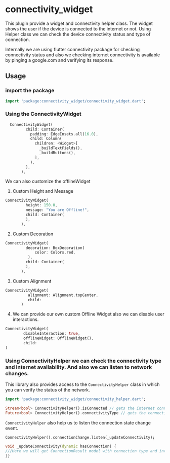 # connectivity_widget

This plugin provide a widget and connectivity helper class. The widget shows the user if the device is connected to the internet or not.
Using Helper class we can check the device connectivity status and type of connection.

Internally we are using flutter connectivity package for checking connectivity status and also we checking internet connectivity is available
by pinging a google.com and verifying its response.

## Usage

### import the package
```dart
import 'package:connectivity_widget/connectivity_widget.dart';
```
### Using the ConnectivityWidget 

```dart
  ConnectivityWidget(
         child: Container(
           padding: EdgeInsets.all(16.0),
           child: Column(
             children: <Widget>[
               _buildTextFields(),
               _buildButtons(),
             ],
           ),
         ),
       ),
```

We can also customize the offlineWidget
1. Custom Height and Message

```dart
ConnectivityWidget(
         height: 150.0,
         message: "You are Offline!",
         child: Container(
         ),
       ),
```
2. Custom Decoration

```dart
ConnectivityWidget(
         decoration: BoxDecoration(
             color: Colors.red,
          ),
         child: Container(
         ),
       ),
```
3. Custom Alignment

```dart
ConnectivityWidget(
          alignment: Alignment.topCenter,
          child:
       )
```
4. We can provide our own custom Offline Widget also we can disable user interactions.
```dart
ConnectivityWidget(
        disableInteraction: true,
        offlineWidget: OfflineWidget(),
        child:       
)
```

### Using ConnectivityHelper we can check the connectivity type and internet availability. And also we can listen to network changes.

This library also provides access to the `ConnectivityHelper` class in which you can verify the status of the network.

```dart
import 'package:connectivity_widget/connectivity_helper.dart';
```

```dart
Stream<bool> ConnectivityHelper().isConnected // gets the internet connectivity is available or not.
Future<bool> ConnectivityHelper().connectivityType // gets the connectivity type
```

`ConnectivityHelper` also help us to listen the connection state change event.

```dart
ConnectivityHelper().connectionChange.listen(_updateConnectivity);

void _updateConnectivity(dynamic hasConnection) {
///Here we will get ConnectionResult model with connection type and internet availability status.
}}



```

